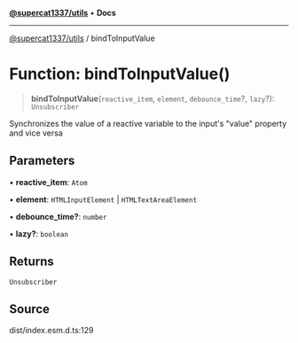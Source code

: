 [**@supercat1337/utils**](../README.md) • **Docs**

***

[@supercat1337/utils](../README.md) / bindToInputValue

# Function: bindToInputValue()

> **bindToInputValue**(`reactive_item`, `element`, `debounce_time`?, `lazy`?): `Unsubscriber`

Synchronizes the value of a reactive variable to the input's "value" property and vice versa

## Parameters

• **reactive\_item**: `Atom`

• **element**: `HTMLInputElement` \| `HTMLTextAreaElement`

• **debounce\_time?**: `number`

• **lazy?**: `boolean`

## Returns

`Unsubscriber`

## Source

dist/index.esm.d.ts:129
